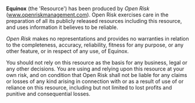 **Equinox** (the 'Resource') has been produced by _Open Risk_ (www.openriskmanagement.com). Open Risk exercises care in the preparation of all its publicly released resources including this resource, and uses information it believes to be reliable. 

_Open Risk_ makes no representations and provides no warranties in relation to the completeness, accuracy, reliability, fitness for any purpose, or any other feature, or in respect of any use, of Equinox. 

You should not rely on this resource as the basis for any business, legal or any other decisions. You are using and relying upon this resource at your own risk, and on condition that Open Risk shall not be liable for any claims or losses of any kind arising in connection with or as a result of use of or reliance on this resource, including but not limited to lost profits and punitive and consequential losses.
